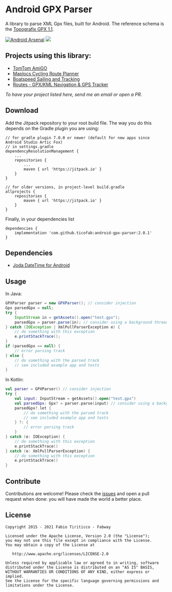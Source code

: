 # Android GPX Parser

A library to parse XML Gpx files, built for Android. The reference schema is the [Topografix GPX 1.1](http://www.topografix.com/GPX/1/1/).

[![Android Arsenal](https://img.shields.io/badge/Android%20Arsenal-android--gpx--parser-green.svg?style=flat)](https://android-arsenal.com/details/1/2500)
[![](https://jitpack.io/v/ticofab/android-gpx-parser.svg)](https://jitpack.io/#ticofab/android-gpx-parser)

## Projects using this library:

* [TomTom AmiGO](https://play.google.com/store/apps/details?id=com.tomtom.speedcams.android.map)
* [Maplocs Cycling Route Planner](https://play.google.com/store/apps/details?id=abhiank.maplocs)
* [Boatspeed Sailing and Tracking](https://play.google.com/store/apps/details?id=de.herberlin.boatspeed&hl=de)
* [Routes - GPX/KML Navigation & GPS Tracker](https://play.google.com/store/apps/details?id=de.flosdorf.routenavigation&hl=de)

_To have your project listed here, send me an email or open a PR._

## Download

Add the Jitpack repository to your root build file. The way you do this depends on the Gradle plugin you are using:

```
// for gradle plugin 7.0.0 or newer (default for new apps since Android Studio Artic Fox)
// in settings.gradle
dependencyResolutionManagement {
    ...
    repositories {
        ...
        maven { url 'https://jitpack.io' }
    }
}
```

```
// for older versions, in project-level build.gradle
allprojects {
    repositories {
        maven { url 'https://jitpack.io' }
    }
}
```

Finally, in your dependencies list

```
dependencies {
    implementation 'com.github.ticofab:android-gpx-parser:2.0.1'
}
```

## Dependencies

* [Joda DateTime for Android](https://github.com/dlew/joda-time-android)

## Usage

In Java:

```java
GPXParser parser = new GPXParser(); // consider injection
Gpx parsedGpx = null;
try {
    InputStream in = getAssets().open("test.gpx");
    parsedGpx = parser.parse(in); // consider using a background thread
} catch (IOException | XmlPullParserException e) {
    // do something with this exception
    e.printStackTrace();
}
if (parsedGpx == null) {
    // error parsing track
} else {
    // do something with the parsed track
    // see included example app and tests
}
```

In Kotlin:

```kotlin
val parser = GPXParser() // consider injection
try {
    val input: InputStream = getAssets().open("test.gpx")
    val parsedGpx: Gpx? = parser.parse(input) // consider using a background thread
    parsedGpx?.let {
        // do something with the parsed track
        // see included example app and tests
    } ?: {
        // error parsing track
    }
} catch (e: IOException) {
    // do something with this exception
    e.printStackTrace()
} catch (e: XmlPullParserException) {
    // do something with this exception
    e.printStackTrace()
}
```

## Contribute

Contributions are welcome! Please check the [issues](https://github.com/ticofab/android-gpx-parser/issues) and open a pull request when done: you will have made the world a better place.

## License

    Copyright 2015 - 2021 Fabio Tiriticco - Fabway

    Licensed under the Apache License, Version 2.0 (the "License");
    you may not use this file except in compliance with the License.
    You may obtain a copy of the License at

       http://www.apache.org/licenses/LICENSE-2.0

    Unless required by applicable law or agreed to in writing, software
    distributed under the License is distributed on an "AS IS" BASIS,
    WITHOUT WARRANTIES OR CONDITIONS OF ANY KIND, either express or implied.
    See the License for the specific language governing permissions and
    limitations under the License.
